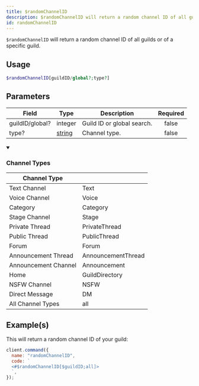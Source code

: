 ```yaml
---
title: $randomChannelID
description: $randomChannelID will return a random channel ID of all guilds or of a specific guild.
id: randomChannelID
---
```


`$randomChannelID` will return a random channel ID of all guilds or of a specific guild.

## Usage

```php
$randomChannelID[guildID/global?;type?]
```

## Parameters

| Field           | Type                                                                                              | Description                | Required |
| --------------- | ------------------------------------------------------------------------------------------------- | -------------------------- | :------: |
| guildID/global? | integer                                                                                           | Guild ID or global search. |  false   |
| type?           | [string](https://developer.mozilla.org/en-US/docs/Web/JavaScript/Reference/Global_Objects/String) | Channel type.              |  false   |

<details open>
  <summary><h3> Channel Types </h3></summary>

| Channel Type         |                    |
| -------------------- | ------------------ |
| Text Channel         | Text               |
| Voice Channel        | Voice              |
| Category             | Category           |
| Stage Channel        | Stage              |
| Private Thread       | PrivateThread      |
| Public Thread        | PublicThread       |
| Forum                | Forum              |
| Announcement Thread  | AnnouncementThread |
| Announcement Channel | Announcement       |
| Home                 | GuildDirectory     |
| NSFW Channel         | NSFW               |
| Direct Message       | DM                 |
| All Channel Types    | all                |

</details>

## Example(s)

This will return a random channel ID of your guild:

```javascript
client.command({
  name: "randomChannelID",
  code: `
  <#$randomChannelID[$guildID;all]>
  `,
});
```
